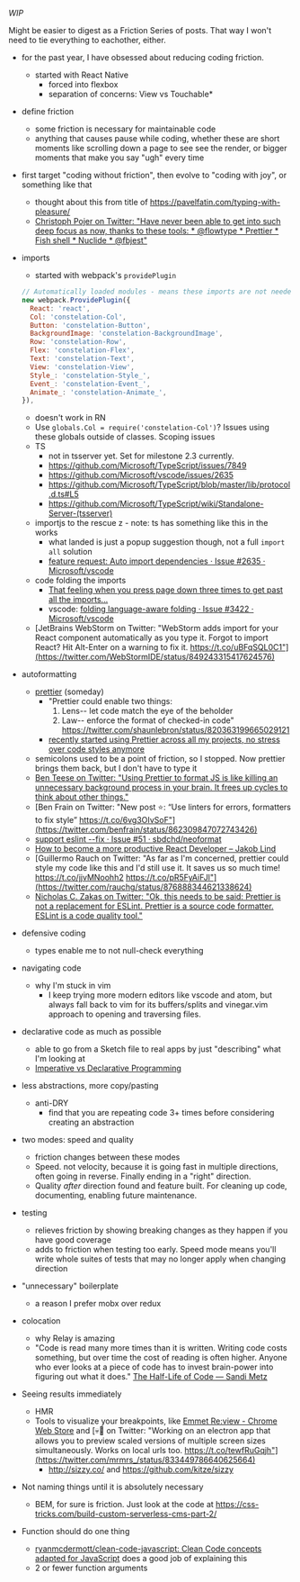 _WIP_

Might be easier to digest as a Friction Series of posts. That way I won't need to tie everything to eachother, either.

- for the past year, I have obsessed about reducing coding friction.
  - started with React Native
    - forced into flexbox
    - separation of concerns: View vs Touchable*

- define friction
  - some friction is necessary for maintainable code
  - anything that causes pause while coding, whether these are short moments like scrolling down a page to see see the render, or bigger moments that make you say "ugh" every time

- first target "coding without friction", then evolve to "coding with joy", or something like that
  - thought about this from title of https://pavelfatin.com/typing-with-pleasure/
  - [Christoph Pojer on Twitter: "Have never been able to get into such deep focus as now, thanks to these tools: * @flowtype * Prettier * Fish shell * Nuclide * @fbjest"](https://twitter.com/cpojer/status/842531353136525313)

- imports
  - started with webpack's `providePlugin`
  ```js
  // Automatically loaded modules - means these imports are not needed in each file
  new webpack.ProvidePlugin({
    React: 'react',
    Col: 'constelation-Col',
    Button: 'constelation-Button',
    BackgroundImage: 'constelation-BackgroundImage',
    Row: 'constelation-Row',
    Flex: 'constelation-Flex',
    Text: 'constelation-Text',
    View: 'constelation-View',
    Style_: 'constelation-Style_',
    Event_: 'constelation-Event_',
    Animate_: 'constelation-Animate_',
  }),
  ```
    - doesn't work in RN
    - Use `globals.Col = require('constelation-Col')`? Issues using these globals outside of classes. Scoping issues
  - TS
    - not in tsserver yet. Set for milestone 2.3 currently.
    - https://github.com/Microsoft/TypeScript/issues/7849
    - https://github.com/Microsoft/vscode/issues/2635
    - https://github.com/Microsoft/TypeScript/blob/master/lib/protocol.d.ts#L5
    - https://github.com/Microsoft/TypeScript/wiki/Standalone-Server-(tsserver)
  - importjs to the rescue
z  - note: ts has something like this in the works
    - what landed is just a popup suggestion though, not a full `import all` solution
    - [feature request: Auto import dependencies · Issue #2635 · Microsoft/vscode](https://github.com/Microsoft/vscode/issues/2635)
  - code folding the imports
    - [That feeling when you press page down three times to get past all the imports...](https://twitter.com/BrandonBloom/status/839336948049195009)
    - vscode: [folding language-aware folding · Issue #3422 · Microsoft/vscode](https://github.com/Microsoft/vscode/issues/3422)
  - [JetBrains WebStorm on Twitter: "WebStorm adds import for your React component automatically as you type it. Forgot to import React? Hit Alt-Enter on a warning to fix it. https://t.co/uBFqSQL0C1"](https://twitter.com/WebStormIDE/status/849243315417624576)

- autoformatting
  - [prettier](https://github.com/prettier/prettier) (someday)
    - "Prettier could enable two things:
      1. Lens-- let code match the eye of the beholder
      2. Law-- enforce the format of checked-in code"
      https://twitter.com/shaunlebron/status/820363199665029121
    - [recently started using Prettier across all my projects, no stress over code styles anymore](https://twitter.com/markacola/status/839396401595310080)
  - semicolons used to be a point of friction, so I stopped. Now prettier brings them back, but I don't have to type it
  - [Ben Teese on Twitter: "Using Prettier to format JS is like killing an unnecessary background process in your brain. It frees up cycles to think about other things."](https://twitter.com/benteese/status/849079655592325121)
  - [Ben Frain on Twitter: "New post ⭐️: “Use linters for errors, formatters to fix style” https://t.co/6vg3OIvSoF"](https://twitter.com/benfrain/status/862309847072743426)
  - [support eslint --fix · Issue #51 · sbdchd/neoformat](https://github.com/sbdchd/neoformat/issues/51)
  - [How to become a more productive React Developer – Jakob Lind](http://blog.jakoblind.no/2017/06/15/how-to-become-a-more-productive-react-developer/?utm_campaign=React%2BNewsletter&utm_medium=email&utm_source=React_Newsletter_75)
  - [Guillermo Rauch on Twitter: "As far as I'm concerned, prettier could style my code like this and I'd still use it. It saves us so much time! https://t.co/jjvMNoohh2 https://t.co/pR5FyAiFJl"](https://twitter.com/rauchg/status/876888344621338624)
  - [Nicholas C. Zakas on Twitter: "Ok, this needs to be said: Prettier is not a replacement for ESLint. Prettier is a source code formatter. ESLint is a code quality tool."](https://twitter.com/slicknet/status/877194938508656641)

- defensive coding
  - types enable me to not null-check everything

- navigating code
  - why I'm stuck in vim
    - I keep trying more modern editors like vscode and atom, but always fall back to vim for its buffers/splits and vinegar.vim approach to opening and traversing files.

- declarative code as much as possible
  - able to go from a Sketch file to real apps by just "describing" what I'm looking at
  - [Imperative vs Declarative Programming](https://tylermcginnis.com/imperative-vs-declarative-programming/)

- less abstractions, more copy/pasting
  - anti-DRY
    - find that you are repeating code 3+ times before considering creating an abstraction

- two modes: speed and quality
  - friction changes between these modes
  - Speed. not velocity, because it is going fast in multiple directions, often going in reverse. Finally ending in a "right" direction.
  - Quality _after_ direction found and feature built. For cleaning up code, documenting, enabling future maintenance.

- testing
  - relieves friction by showing breaking changes as they happen if you have good coverage
  - adds to friction when testing too early. Speed mode means you'll write whole suites of tests that may no longer apply when changing direction

- "unnecessary" boilerplate
  - a reason I prefer mobx over redux

- colocation
  - why Relay is amazing
  - "Code is read many more times than it is written. Writing code costs something, but over time the cost of reading is often higher. Anyone who ever looks at a piece of code has to invest brain-power into figuring out what it does."
    [The Half-Life of Code — Sandi Metz](https://www.sandimetz.com/blog/2017/6/1/the-half-life-of-code)

- Seeing results immediately
  - HMR
  - Tools to visualize your breakpoints, like [Emmet Re:view - Chrome Web Store](https://chrome.google.com/webstore/detail/emmet-review/epejoicbhllgiimigokgjdoijnpaphdp?hl=en) and [💀🐆 on Twitter: "Working on an electron app that allows you to preview scaled versions of multiple screen sizes simultaneously. Works on local urls too. https://t.co/tewfRuGqjh"](https://twitter.com/mrmrs_/status/833449786640625664)
    - http://sizzy.co/ and https://github.com/kitze/sizzy

- Not naming things until it is absolutely necessary
  - BEM, for sure is friction. Just look at the code at https://css-tricks.com/build-custom-serverless-cms-part-2/

- Function should do one thing
  - [ryanmcdermott/clean-code-javascript: Clean Code concepts adapted for JavaScript](https://github.com/ryanmcdermott/clean-code-javascript#functions-should-do-one-thing) does a good job of explaining this
  - 2 or fewer function arguments
